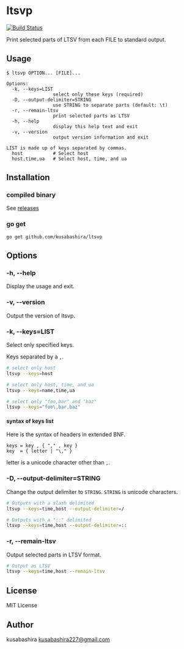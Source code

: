 ltsvp
=====

[![Build Status](https://travis-ci.org/kusabashira/ltsvp.svg?branch=master)](https://travis-ci.org/kusabashira/ltsvp)

Print selected parts of LTSV from each FILE to standard output.

Usage
-----

```
$ ltsvp OPTION... [FILE]...

Options:
  -k, --keys=LIST
                 select only these keys (required)
  -D, --output-delimiter=STRING
                 use STRING to separate parts (default: \t)
  -r, --remain-ltsv
                 print selected parts as LTSV
  -h, --help
                 display this help text and exit
  -v, --version
                 output version information and exit

LIST is made up of keys separated by commas.
  host           # Select host
  host,time,ua   # Select host, time, and ua
```

Installation
------------

### compiled binary

See [releases](https://github.com/kusabashira/ltsvp/releases)

### go get

```
go get github.com/kusabashira/ltsvp
```

Options
-------

### -h, --help

Display the usage and exit.

### -v, --version

Output the version of ltsvp.

### -k, --keys=LIST

Select only specified keys.

Keys separated by a `,`.

```sh
# select only host
ltsvp --keys=host

# select only host, time, and ua
ltsvp --keys=name,time,ua

# select only "foo,bar" and "baz"
ltsvp --keys="foo\,bar,baz"
```

#### syntax of keys list

Here is the syntax of headers in extended BNF.

```
keys = key , { "," , key }
key  = { letter | "\," }
```

letter is a unicode character other than `,`.

### -D, --output-delimiter=STRING

Change the output delimiter to `STRING`.
`STRING` is unicode characters.

```sh
# Outputs with a slash delimited
ltsvp --keys=time,host --output-delimiter=/

# Outputs with a "::" delimited
ltsvp --keys=time,host --output-delimiter=::
```

### -r, --remain-ltsv

Output selected parts in LTSV format.

```sh
# Output as LTSV
ltsvp --keys=time,host --remain-ltsv
```

License
-------

MIT License

Author
------

kusabashira <kusabashira227@gmail.com>
